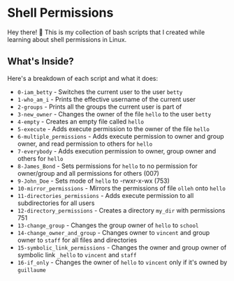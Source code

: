 # Shell Permissions

Hey there! 👋 This is my collection of bash scripts that I created while learning about shell permissions in Linux.

## What's Inside?

Here's a breakdown of each script and what it does:

* `0-iam_betty` - Switches the current user to the user `betty`
* `1-who_am_i` - Prints the effective username of the current user
* `2-groups` - Prints all the groups the current user is part of
* `3-new_owner` - Changes the owner of the file `hello` to the user `betty`
* `4-empty` - Creates an empty file called `hello`
* `5-execute` - Adds execute permission to the owner of the file `hello`
* `6-multiple_permissions` - Adds execute permission to owner and group owner, and read permission to others for `hello`
* `7-everybody` - Adds execution permission to owner, group owner and others for `hello`
* `8-James_Bond` - Sets permissions for `hello` to no permission for owner/group and all permissions for others (007)
* `9-John_Doe` - Sets mode of `hello` to -rwxr-x-wx (753)
* `10-mirror_permissions` - Mirrors the permissions of file `olleh` onto `hello`
* `11-directories_permissions` - Adds execute permission to all subdirectories for all users
* `12-directory_permissions` - Creates a directory `my_dir` with permissions 751
* `13-change_group` - Changes the group owner of `hello` to `school`
* `14-change_owner_and_group` - Changes owner to `vincent` and group owner to `staff` for all files and directories
* `15-symbolic_link_permissions` - Changes the owner and group owner of symbolic link `_hello` to `vincent` and `staff`
* `16-if_only` - Changes the owner of `hello` to `vincent` only if it's owned by `guillaume`